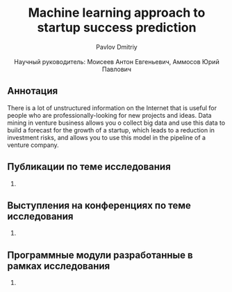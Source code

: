 <div align="center">
  <H1>
    Machine learning approach to startup success prediction
  </H1>
  Pavlov Dmitriy
</div><br>
<div align="center">
  Научный руководитель: Моисеев Антон Евгеньевич, Аммосов Юрий Павлович <br>
</div>

## Аннотация
There is a lot of unstructured information on the Internet that is useful for people who are professionally-looking for new projects and ideas. Data mining in venture business allows you o collect big data and use this data to build a forecast for the growth of a startup, which leads to a reduction in investment risks, and allows you to use this model in the pipeline of a venture company.

## Публикации по теме исследования
1. 

## Выступления на конференциях по теме исследования
1. 

## Программные модули разработанные в рамках исследования
1. 
